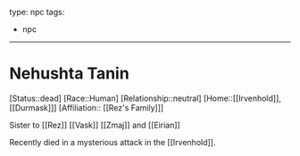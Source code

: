 type: npc
tags: 
- npc
---

# Nehushta Tanin
[Status::dead]
[Race::Human]
[Relationship::neutral]
[Home::[[Irvenhold]], [[Durmask]]]
[Affiliation:: [[Rez's Family]]]

Sister to [[Rez]] [[Vask]] [[Zmaj]] and [[Eirian]]

Recently died in a mysterious attack in the [[Irvenhold]]. 